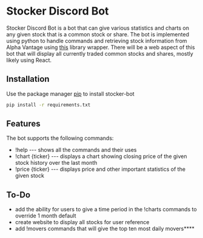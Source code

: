 # Stocker Discord Bot

Stocker Discord Bot is a bot that can give various statistics and charts
on any given stock that is a common stock or share. The bot is implemented
using python to handle commands and retrieving stock information from
Alpha Vantage using <a href="https://github.com/RomelTorres/alpha_vantage">this</a> 
library wrapper. There will be a web aspect of this bot that will display all
currently traded common stocks and shares, mostly likely using React.

## Installation

Use the package manager [pip](https://pip.pypa.io/en/stable/) to install stocker-bot

```bash
pip install -r requirements.txt
```

## Features

The bot supports the following commands:
  * !help --- shows all the commands and their uses
  * !chart {ticker} --- displays a chart showing closing price of the given stock history over the last month
  * !price {ticker} --- displays price and other important statistics of the given stock

## To-Do

  * add the ability for users to give a time period in the !charts commands to override 1 month default
  * create website to display all stocks for user reference
  * add !movers commands that will give the top ten most daily movers****